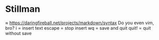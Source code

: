 # Stillman
≈
https://daringfireball.net/projects/markdown/syntax
Do you even vim, bro?
i = insert text
escape = stop insert
wq = save and quit
quit! = quit without save

